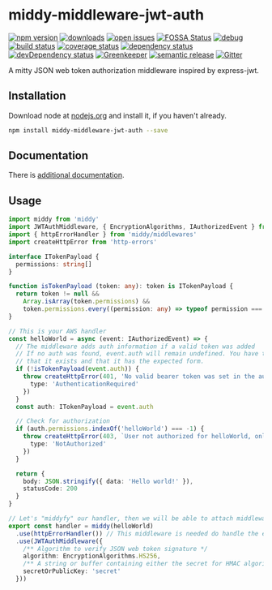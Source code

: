 # middy-middleware-jwt-auth
 [![npm version](https://badge.fury.io/js/middy-middleware-jwt-auth.svg)](https://npmjs.org/package/middy-middleware-jwt-auth)  [![downloads](https://img.shields.io/npm/dw/middy-middleware-jwt-auth.svg)](https://npmjs.org/package/middy-middleware-jwt-auth)  [![open issues](https://img.shields.io/github/issues-raw/dbartholomae/middy-middleware-jwt-auth.svg)](https://github.com/dbartholomae/middy-middleware-jwt-auth/issues)  [![FOSSA Status](https://app.fossa.io/api/projects/git%2Bgithub.com%2Fdbartholomae%2Fmiddy-middleware-jwt-auth.svg?type=shield)](https://app.fossa.io/projects/git%2Bgithub.com%2Fdbartholomae%2Fmiddy-middleware-jwt-auth?ref=badge_shield) [![debug](https://img.shields.io/badge/debug-blue.svg)](https://github.com/visionmedia/debug#readme)  [![build status](https://img.shields.io/travis/dbartholomae/middy-middleware-jwt-auth/master.svg)](https://travis-ci.org/dbartholomae/middy-middleware-jwt-auth#master)  [![coverage status](https://coveralls.io/repos/dbartholomae/middy-middleware-jwt-auth/badge.svg)](https://coveralls.io/github/dbartholomae/middy-middleware-jwt-auth)  [![dependency status](https://david-dm.org/dbartholomae/middy-middleware-jwt-auth.svg?theme=shields.io)](https://david-dm.org/dbartholomae/middy-middleware-jwt-auth)  [![devDependency status](https://david-dm.org/dbartholomae/middy-middleware-jwt-auth/dev-status.svg)](https://david-dm.org/dbartholomae/middy-middleware-jwt-auth#info=devDependencies)  [![Greenkeeper](https://badges.greenkeeper.io/dbartholomae/middy-middleware-jwt-auth.svg)](https://greenkeeper.io/)  [![semantic release](https://img.shields.io/badge/%20%20%F0%9F%93%A6%F0%9F%9A%80-semantic--release-e10079.svg)](https://github.com/semantic-release/semantic-release#badge)  [![Gitter](https://badges.gitter.im/dbartholomae/middy-middleware-jwt-auth.svg)](https://gitter.im/dbartholomae/middy-middleware-jwt-auth) 

A mitty JSON web token authorization middleware inspired by express-jwt.

## Installation
Download node at [nodejs.org](http://nodejs.org) and install it, if you haven't already.

```sh
npm install middy-middleware-jwt-auth --save
```

## Documentation

There is [additional documentation](https://dbartholomae.github.com/middy-middleware-jwt-auth). 

## Usage

```typescript
import middy from 'middy'
import JWTAuthMiddleware, { EncryptionAlgorithms, IAuthorizedEvent } from 'middy-middleware-jwt-auth'
import { httpErrorHandler } from 'middy/middlewares'
import createHttpError from 'http-errors'

interface ITokenPayload {
  permissions: string[]
}

function isTokenPayload (token: any): token is ITokenPayload {
  return token != null &&
    Array.isArray(token.permissions) &&
    token.permissions.every((permission: any) => typeof permission === 'string')
}

// This is your AWS handler
const helloWorld = async (event: IAuthorizedEvent) => {
  // The middleware adds auth information if a valid token was added
  // If no auth was found, event.auth will remain undefined. You have to check
  // that it exists and that it has the expected form.
  if (!isTokenPayload(event.auth)) {
    throw createHttpError(401, 'No valid bearer token was set in the authorization header', {
      type: 'AuthenticationRequired'
    })
  }
  const auth: ITokenPayload = event.auth

  // Check for authorization
  if (auth.permissions.indexOf('helloWorld') === -1) {
    throw createHttpError(403, `User not authorized for helloWorld, only found permissions [${auth.permissions.join(', ')}]`, {
      type: 'NotAuthorized'
    })
  }

  return {
    body: JSON.stringify({ data: 'Hello world!' }),
    statusCode: 200
  }
}

// Let's "middyfy" our handler, then we will be able to attach middlewares to it
export const handler = middy(helloWorld)
  .use(httpErrorHandler()) // This middleware is needed do handle the errors thrown by the JWTAuthMiddleware
  .use(JWTAuthMiddleware({
    /** Algorithm to verify JSON web token signature */
    algorithm: EncryptionAlgorithms.HS256,
    /** A string or buffer containing either the secret for HMAC algorithms, or the PEM encoded public key for RSA and ECDSA */
    secretOrPublicKey: 'secret'
  }))
```

